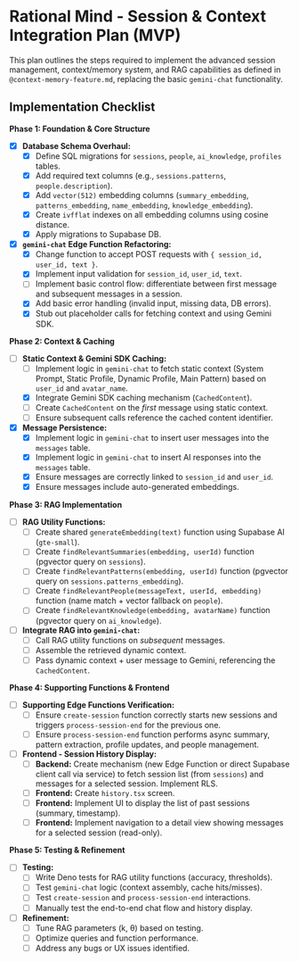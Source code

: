 # Rational Mind - Session & Context Integration Plan (MVP)

This plan outlines the steps required to implement the advanced session management, context/memory system, and RAG capabilities as defined in `@context-memory-feature.md`, replacing the basic `gemini-chat` functionality.

## Implementation Checklist

**Phase 1: Foundation & Core Structure**

*   [x] **Database Schema Overhaul:**
    *   [x] Define SQL migrations for `sessions`, `people`, `ai_knowledge`, `profiles` tables.
    *   [x] Add required text columns (e.g., `sessions.patterns`, `people.description`).
    *   [x] Add `vector(512)` embedding columns (`summary_embedding`, `patterns_embedding`, `name_embedding`, `knowledge_embedding`).
    *   [x] Create `ivfflat` indexes on all embedding columns using cosine distance.
    *   [x] Apply migrations to Supabase DB.
*   [x] **`gemini-chat` Edge Function Refactoring:**
    *   [x] Change function to accept POST requests with `{ session_id, user_id, text }`.
    *   [x] Implement input validation for `session_id`, `user_id`, `text`.
    *   [ ] Implement basic control flow: differentiate between first message and subsequent messages in a session.
    *   [x] Add basic error handling (invalid input, missing data, DB errors).
    *   [x] Stub out placeholder calls for fetching context and using Gemini SDK.

**Phase 2: Context & Caching**

*   [ ] **Static Context & Gemini SDK Caching:**
    *   [ ] Implement logic in `gemini-chat` to fetch static context (System Prompt, Static Profile, Dynamic Profile, Main Pattern) based on `user_id` and `avatar_name`.
    *   [x] Integrate Gemini SDK caching mechanism (`CachedContent`).
    *   [ ] Create `CachedContent` on the *first* message using static context.
    *   [ ] Ensure subsequent calls reference the cached content identifier.
*   [x] **Message Persistence:**
    *   [x] Implement logic in `gemini-chat` to insert user messages into the `messages` table.
    *   [x] Implement logic in `gemini-chat` to insert AI responses into the `messages` table.
    *   [x] Ensure messages are correctly linked to `session_id` and `user_id`.
    *   [x] Ensure messages include auto-generated embeddings.

**Phase 3: RAG Implementation**

*   [ ] **RAG Utility Functions:**
    *   [ ] Create shared `generateEmbedding(text)` function using Supabase AI (`gte-small`).
    *   [ ] Create `findRelevantSummaries(embedding, userId)` function (pgvector query on `sessions`).
    *   [ ] Create `findRelevantPatterns(embedding, userId)` function (pgvector query on `sessions.patterns_embedding`).
    *   [ ] Create `findRelevantPeople(messageText, userId, embedding)` function (name match + vector fallback on `people`).
    *   [ ] Create `findRelevantKnowledge(embedding, avatarName)` function (pgvector query on `ai_knowledge`).
*   [ ] **Integrate RAG into `gemini-chat`:**
    *   [ ] Call RAG utility functions on *subsequent* messages.
    *   [ ] Assemble the retrieved dynamic context.
    *   [ ] Pass dynamic context + user message to Gemini, referencing the `CachedContent`.

**Phase 4: Supporting Functions & Frontend**

*   [ ] **Supporting Edge Functions Verification:**
    *   [ ] Ensure `create-session` function correctly starts new sessions and triggers `process-session-end` for the previous one.
    *   [ ] Ensure `process-session-end` function performs async summary, pattern extraction, profile updates, and people management.
*   [ ] **Frontend - Session History Display:**
    *   [ ] **Backend:** Create mechanism (new Edge Function or direct Supabase client call via service) to fetch session list (from `sessions`) and messages for a selected session. Implement RLS.
    *   [ ] **Frontend:** Create `history.tsx` screen.
    *   [ ] **Frontend:** Implement UI to display the list of past sessions (summary, timestamp).
    *   [ ] **Frontend:** Implement navigation to a detail view showing messages for a selected session (read-only).

**Phase 5: Testing & Refinement**

*   [ ] **Testing:**
    *   [ ] Write Deno tests for RAG utility functions (accuracy, thresholds).
    *   [ ] Test `gemini-chat` logic (context assembly, cache hits/misses).
    *   [ ] Test `create-session` and `process-session-end` interactions.
    *   [ ] Manually test the end-to-end chat flow and history display.
*   [ ] **Refinement:**
    *   [ ] Tune RAG parameters (k, θ) based on testing.
    *   [ ] Optimize queries and function performance.
    *   [ ] Address any bugs or UX issues identified. 